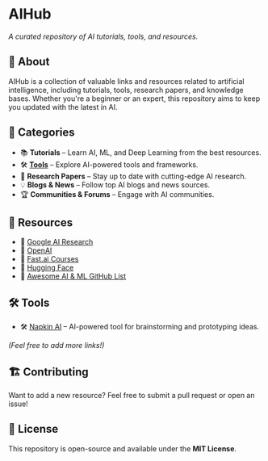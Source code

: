 # **AIHub**  
*A curated repository of AI tutorials, tools, and resources.*  

## 🚀 **About**  
AIHub is a collection of valuable links and resources related to artificial intelligence, including tutorials, tools, research papers, and knowledge bases. Whether you're a beginner or an expert, this repository aims to keep you updated with the latest in AI.  

## 📌 **Categories**  
- 📚 **Tutorials** – Learn AI, ML, and Deep Learning from the best resources.  
- 🛠 [**Tools**](#-tools) – Explore AI-powered tools and frameworks.  
- 📄 **Research Papers** – Stay up to date with cutting-edge AI research.  
- 💡 **Blogs & News** – Follow top AI blogs and news sources.  
- 🏆 **Communities & Forums** – Engage with AI communities.  

## 🔗 **Resources**  
- 📌 [Google AI Research](https://ai.google/research/)  
- 📌 [OpenAI](https://openai.com/)  
- 📌 [Fast.ai Courses](https://www.fast.ai/)  
- 📌 [Hugging Face](https://huggingface.co/)  
- 📌 [Awesome AI & ML GitHub List](https://github.com/josephmisiti/awesome-machine-learning)  

## 🛠 **Tools**  
- 🛠 [Napkin AI](https://napkin.ai/) – AI-powered tool for brainstorming and prototyping ideas.  

_(Feel free to add more links!)_  

## 🏗 **Contributing**  
Want to add a new resource? Feel free to submit a pull request or open an issue!  

## 📜 **License**  
This repository is open-source and available under the **MIT License**.